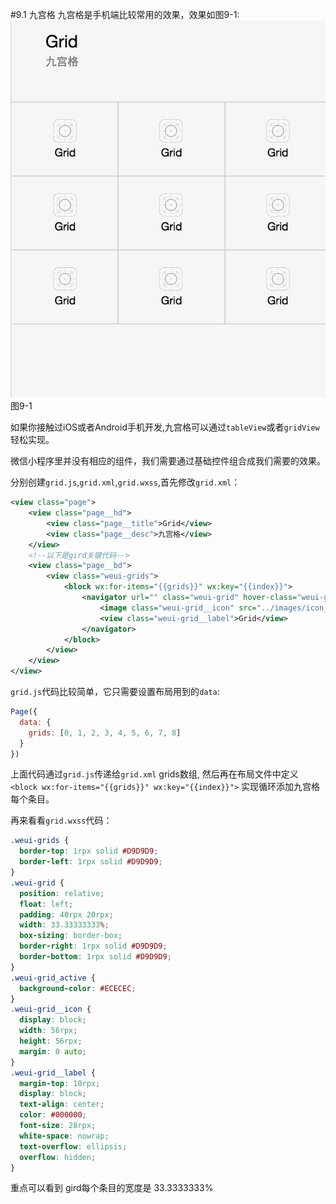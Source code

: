 #9.1 九宫格
九宫格是手机端比较常用的效果，效果如图9-1:
![](/assets/9-1.png) 图9-1

如果你接触过iOS或者Android手机开发,九宫格可以通过`tableView`或者`gridView`轻松实现。

微信小程序里并没有相应的组件，我们需要通过基础控件组合成我们需要的效果。

分别创建`grid.js`,`grid.xml`,`grid.wxss`,首先修改`grid.xml`：

```xml
<view class="page">
    <view class="page__hd">
        <view class="page__title">Grid</view>
        <view class="page__desc">九宫格</view>
    </view>
    <!--以下是gird关键代码-->
    <view class="page__bd">
        <view class="weui-grids">
            <block wx:for-items="{{grids}}" wx:key="{{index}}">
                <navigator url="" class="weui-grid" hover-class="weui-grid_active">
                    <image class="weui-grid__icon" src="../images/icon_tabbar.png" />
                    <view class="weui-grid__label">Grid</view>
                </navigator>
            </block>
        </view>
    </view>
</view>
```
`grid.js`代码比较简单，它只需要设置布局用到的`data`:
```js
Page({
  data: {
    grids: [0, 1, 2, 3, 4, 5, 6, 7, 8]
  }
})
```

上面代码通过`grid.js`传递给`grid.xml` grids数组, 然后再在布局文件中定义 ```<block wx:for-items="{{grids}}" wx:key="{{index}}">``` 实现循环添加九宫格每个条目。

再来看看`grid.wxss`代码：

```css
.weui-grids {
  border-top: 1rpx solid #D9D9D9;
  border-left: 1rpx solid #D9D9D9;
}
.weui-grid {
  position: relative;
  float: left;
  padding: 40rpx 20rpx;
  width: 33.33333333%;
  box-sizing: border-box;
  border-right: 1rpx solid #D9D9D9;
  border-bottom: 1rpx solid #D9D9D9;
}
.weui-grid_active {
  background-color: #ECECEC;
}
.weui-grid__icon {
  display: block;
  width: 56rpx;
  height: 56rpx;
  margin: 0 auto;
}
.weui-grid__label {
  margin-top: 10rpx;
  display: block;
  text-align: center;
  color: #000000;
  font-size: 28rpx;
  white-space: nowrap;
  text-overflow: ellipsis;
  overflow: hidden;
}
```
重点可以看到 gird每个条目的宽度是 33.3333333%